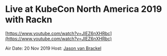 # Live at KubeCon North America 2019 with Rackn

[https://www.youtube.com/watch?v=JIEZ6nXHRbc](https://www.youtube.com/watch?v=JIEZ6nXHRbc)

Air Date: 20 Nov 2019
Host: [Jason van Brackel](twitter.com/jasonvanbrackel)